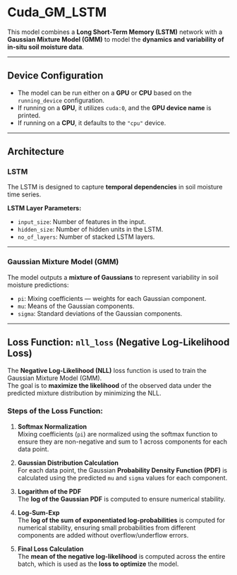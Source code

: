 # Cuda_GM_LSTM

This model combines a **Long Short-Term Memory (LSTM)** network with a **Gaussian Mixture Model (GMM)** to model the **dynamics and variability of in-situ soil moisture data**.

---

## Device Configuration

- The model can be run either on a **GPU** or **CPU** based on the `running_device` configuration.
- If running on a **GPU**, it utilizes `cuda:0`, and the **GPU device name** is printed.
- If running on a **CPU**, it defaults to the `"cpu"` device.

---

## Architecture

### LSTM

The LSTM is designed to capture **temporal dependencies** in soil moisture time series.

**LSTM Layer Parameters:**

- `input_size`: Number of features in the input.
- `hidden_size`: Number of hidden units in the LSTM.
- `no_of_layers`: Number of stacked LSTM layers.

---

### Gaussian Mixture Model (GMM)

The model outputs a **mixture of Gaussians** to represent variability in soil moisture predictions:

- `pi`: Mixing coefficients — weights for each Gaussian component.
- `mu`: Means of the Gaussian components.
- `sigma`: Standard deviations of the Gaussian components.

---

## Loss Function: `nll_loss` (Negative Log-Likelihood Loss)

The **Negative Log-Likelihood (NLL)** loss function is used to train the Gaussian Mixture Model (GMM).  
The goal is to **maximize the likelihood** of the observed data under the predicted mixture distribution by minimizing the NLL.

### Steps of the Loss Function:

1. **Softmax Normalization**  
   Mixing coefficients (`pi`) are normalized using the softmax function to ensure they are non-negative and sum to 1 across components for each data point.

2. **Gaussian Distribution Calculation**  
   For each data point, the Gaussian **Probability Density Function (PDF)** is calculated using the predicted `mu` and `sigma` values for each component.

3. **Logarithm of the PDF**  
   The **log of the Gaussian PDF** is computed to ensure numerical stability.

4. **Log-Sum-Exp**  
   The **log of the sum of exponentiated log-probabilities** is computed for numerical stability, ensuring small probabilities from different components are added without overflow/underflow errors.

5. **Final Loss Calculation**  
   The **mean of the negative log-likelihood** is computed across the entire batch, which is used as the **loss to optimize** the model.
